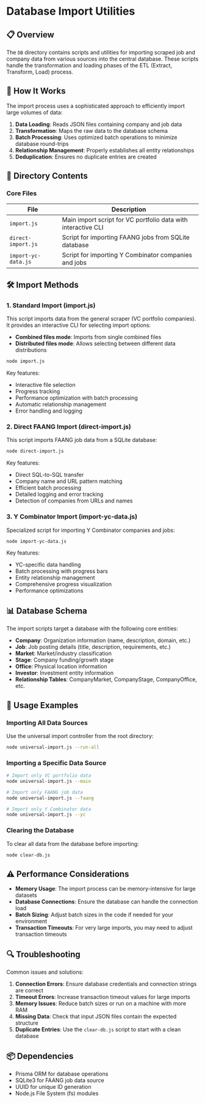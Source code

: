 # Database Import Utilities

## 📋 Overview

The `DB` directory contains scripts and utilities for importing scraped job and company data from various sources into the central database. These scripts handle the transformation and loading phases of the ETL (Extract, Transform, Load) process.

## 🔄 How It Works

The import process uses a sophisticated approach to efficiently import large volumes of data:

1. **Data Loading**: Reads JSON files containing company and job data
2. **Transformation**: Maps the raw data to the database schema
3. **Batch Processing**: Uses optimized batch operations to minimize database round-trips
4. **Relationship Management**: Properly establishes all entity relationships
5. **Deduplication**: Ensures no duplicate entries are created

## 📁 Directory Contents

### Core Files

| File | Description |
|------|-------------|
| `import.js` | Main import script for VC portfolio data with interactive CLI |
| `direct-import.js` | Script for importing FAANG jobs from SQLite database |
| `import-yc-data.js` | Script for importing Y Combinator companies and jobs |

## 🛠️ Import Methods

### 1. Standard Import (import.js)

This script imports data from the general scraper (VC portfolio companies). It provides an interactive CLI for selecting import options:

- **Combined files mode**: Imports from single combined files 
- **Distributed files mode**: Allows selecting between different data distributions

```bash
node import.js
```

Key features:
- Interactive file selection
- Progress tracking
- Performance optimization with batch processing
- Automatic relationship management
- Error handling and logging

### 2. Direct FAANG Import (direct-import.js)

This script imports FAANG job data from a SQLite database:

```bash
node direct-import.js
```

Key features:
- Direct SQL-to-SQL transfer 
- Company name and URL pattern matching
- Efficient batch processing
- Detailed logging and error tracking
- Detection of companies from URLs and names

### 3. Y Combinator Import (import-yc-data.js)

Specialized script for importing Y Combinator companies and jobs:

```bash
node import-yc-data.js
```

Key features:
- YC-specific data handling
- Batch processing with progress bars
- Entity relationship management
- Comprehensive progress visualization
- Performance optimizations

## 📊 Database Schema

The import scripts target a database with the following core entities:

- **Company**: Organization information (name, description, domain, etc.)
- **Job**: Job posting details (title, description, requirements, etc.)
- **Market**: Market/industry classification
- **Stage**: Company funding/growth stage
- **Office**: Physical location information
- **Investor**: Investment entity information
- **Relationship Tables**: CompanyMarket, CompanyStage, CompanyOffice, etc.

## 🚀 Usage Examples

### Importing All Data Sources

Use the universal import controller from the root directory:

```bash
node universal-import.js --run-all
```

### Importing a Specific Data Source

```bash
# Import only VC portfolio data
node universal-import.js --main

# Import only FAANG job data
node universal-import.js --faang

# Import only Y Combinator data
node universal-import.js --yc
```

### Clearing the Database

To clear all data from the database before importing:

```bash
node clear-db.js
```

## ⚠️ Performance Considerations

- **Memory Usage**: The import process can be memory-intensive for large datasets
- **Database Connections**: Ensure the database can handle the connection load
- **Batch Sizing**: Adjust batch sizes in the code if needed for your environment
- **Transaction Timeouts**: For very large imports, you may need to adjust transaction timeouts

## 🔍 Troubleshooting

Common issues and solutions:

1. **Connection Errors**: Ensure database credentials and connection strings are correct
2. **Timeout Errors**: Increase transaction timeout values for large imports
3. **Memory Issues**: Reduce batch sizes or run on a machine with more RAM
4. **Missing Data**: Check that input JSON files contain the expected structure
5. **Duplicate Entries**: Use the `clear-db.js` script to start with a clean database

## 📦 Dependencies

- Prisma ORM for database operations
- SQLite3 for FAANG job data source
- UUID for unique ID generation
- Node.js File System (fs) modules